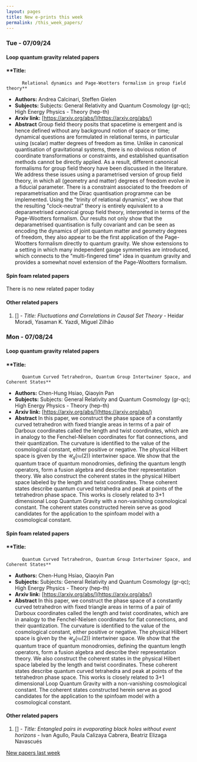 ```yaml
---
layout: pages
title: New e-prints this week
permalink: /this_week_papers/
---
```




### Tue - 07/09/24

#### Loop quantum gravity related papers

#### **Title:
          Relational dynamics and Page-Wootters formalism in group field theory**
 - **Authors:** Andrea Calcinari, Steffen Gielen
 - **Subjects:** Subjects:
General Relativity and Quantum Cosmology (gr-qc); High Energy Physics - Theory (hep-th)
 - **Arxiv link:** [https://arxiv.org/abs/](https://arxiv.org/abs/)
 - **Abstract**
 Group field theory posits that spacetime is emergent and is hence defined without any background notion of space or time; dynamical questions are formulated in relational terms, in particular using (scalar) matter degrees of freedom as time. Unlike in canonical quantisation of gravitational systems, there is no obvious notion of coordinate transformations or constraints, and established quantisation methods cannot be directly applied. As a result, different canonical formalisms for group field theory have been discussed in the literature. We address these issues using a parametrised version of group field theory, in which all (geometry and matter) degrees of freedom evolve in a fiducial parameter. There is a constraint associated to the freedom of reparametrisation and the Dirac quantisation programme can be implemented. Using the "trinity of relational dynamics", we show that the resulting "clock-neutral" theory is entirely equivalent to a deparametrised canonical group field theory, interpreted in terms of the Page-Wootters formalism. Our results not only show that the deparametrised quantisation is fully covariant and can be seen as encoding the dynamics of joint quantum matter and geometry degrees of freedom, they also appear to be the first application of the Page-Wootters formalism directly to quantum gravity. We show extensions to a setting in which many independent gauge symmetries are introduced, which connects to the "multi-fingered time" idea in quantum gravity and provides a somewhat novel extension of the Page-Wootters formalism. 

#### Spin foam related papers

There is no new related paper today 



#### Other related papers

1. [[]](https://arxiv.org/abs/) - *Title:
          Fluctuations and Correlations in Causal Set Theory* - Heidar Moradi, Yasaman K. Yazdi, Miguel Zilhão



### Mon - 07/08/24

#### Loop quantum gravity related papers

#### **Title:
          Quantum Curved Tetrahedron, Quantum Group Intertwiner Space, and Coherent States**
 - **Authors:** Chen-Hung Hsiao, Qiaoyin Pan
 - **Subjects:** Subjects:
General Relativity and Quantum Cosmology (gr-qc); High Energy Physics - Theory (hep-th)
 - **Arxiv link:** [https://arxiv.org/abs/](https://arxiv.org/abs/)
 - **Abstract**
 In this paper, we construct the phase space of a constantly curved tetrahedron with fixed triangle areas in terms of a pair of Darboux coordinates called the length and twist coordinates, which are in analogy to the Fenchel-Nielsen coordinates for flat connections, and their quantization. The curvature is identified to the value of the cosmological constant, either positive or negative. The physical Hilbert space is given by the $\mathcal{U}_q(\mathfrak{su}(2))$ intertwiner space. We show that the quantum trace of quantum monodromies, defining the quantum length operators, form a fusion algebra and describe their representation theory. We also construct the coherent states in the physical Hilbert space labeled by the length and twist coordinates. These coherent states describe quantum curved tetrahedra and peak at points of the tetrahedron phase space. This works is closely related to 3+1 dimensional Loop Quantum Gravity with a non-vanishing cosmological constant. The coherent states constructed herein serve as good candidates for the application to the spinfoam model with a cosmological constant. 

#### Spin foam related papers

#### **Title:
          Quantum Curved Tetrahedron, Quantum Group Intertwiner Space, and Coherent States**
 - **Authors:** Chen-Hung Hsiao, Qiaoyin Pan
 - **Subjects:** Subjects:
General Relativity and Quantum Cosmology (gr-qc); High Energy Physics - Theory (hep-th)
 - **Arxiv link:** [https://arxiv.org/abs/](https://arxiv.org/abs/)
 - **Abstract**
 In this paper, we construct the phase space of a constantly curved tetrahedron with fixed triangle areas in terms of a pair of Darboux coordinates called the length and twist coordinates, which are in analogy to the Fenchel-Nielsen coordinates for flat connections, and their quantization. The curvature is identified to the value of the cosmological constant, either positive or negative. The physical Hilbert space is given by the $\mathcal{U}_q(\mathfrak{su}(2))$ intertwiner space. We show that the quantum trace of quantum monodromies, defining the quantum length operators, form a fusion algebra and describe their representation theory. We also construct the coherent states in the physical Hilbert space labeled by the length and twist coordinates. These coherent states describe quantum curved tetrahedra and peak at points of the tetrahedron phase space. This works is closely related to 3+1 dimensional Loop Quantum Gravity with a non-vanishing cosmological constant. The coherent states constructed herein serve as good candidates for the application to the spinfoam model with a cosmological constant. 



#### Other related papers

1. [[]](https://arxiv.org/abs/) - *Title:
          Entangled pairs in evaporating black holes without event horizons* - Ivan Agullo, Paula Calizaya Cabrera, Beatriz Elizaga Navascués






[New papers last week]({{site.url}}/archived/weekly/pre-prints/2024/07/08/archived_weekly_papers.html)